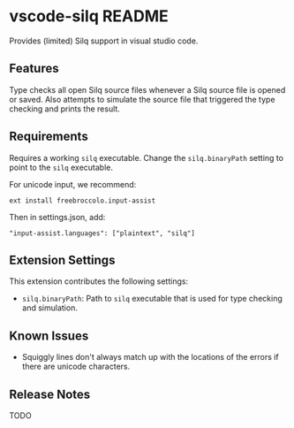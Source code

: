 # vscode-silq README

Provides (limited) Silq support in visual studio code.

## Features

Type checks all open Silq source files whenever a Silq source file is opened or saved.
Also attempts to simulate the source file that triggered the type checking and prints the result.

## Requirements

Requires a working `silq` executable. Change the `silq.binaryPath` setting to point to the `silq` executable.

For unicode input, we recommend:
```
ext install freebroccolo.input-assist
```
Then in settings.json, add:
```
"input-assist.languages": ["plaintext", "silq"]
```

## Extension Settings

This extension contributes the following settings:

* `silq.binaryPath`: Path to `silq` executable that is used for type checking and simulation.

## Known Issues

- Squiggly lines don't always match up with the locations of the errors if there are unicode characters.

## Release Notes

TODO
